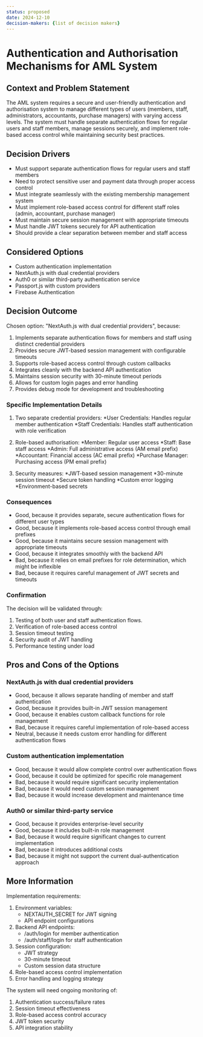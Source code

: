 ```yaml
---
status: proposed
date: 2024-12-10
decision-makers: {list of decision makers}
---
```


# Authentication and Authorisation Mechanisms for AML System

## Context and Problem Statement

The AML system requires a secure and user-friendly authentication and authorisation system to manage different types of users (members, staff, administrators, accountants, purchase managers) with varying access levels. The system must handle separate authentication flows for regular users and staff members, manage sessions securely, and implement role-based access control while maintaining security best practices.

## Decision Drivers

* Must support separate authentication flows for regular users and staff members
* Need to protect sensitive user and payment data through proper access control
* Must integrate seamlessly with the existing membership management system
* Must implement role-based access control for different staff roles (admin, accountant, purchase manager)
* Must maintain secure session management with appropriate timeouts
* Must handle JWT tokens securely for API authentication
* Should provide a clear separation between member and staff access

## Considered Options

* Custom authentication implementation
* NextAuth.js with dual credential providers
* Auth0 or similar third-party authentication service
* Passport.js with custom providers
* Firebase Authentication

## Decision Outcome

Chosen option: "NextAuth.js with dual credential providers", because:

1. Implements separate authentication flows for members and staff using distinct credential providers
2. Provides secure JWT-based session management with configurable timeouts
3. Supports role-based access control through custom callbacks
4. Integrates cleanly with the backend API authentication
5. Maintains session security with 30-minute timeout periods
6. Allows for custom login pages and error handling
7. Provides debug mode for development and troubleshooting

### Specific Implementation Details

1. Two separate credential providers:
   *User Credentials: Handles regular member authentication
   *Staff Credentials: Handles staff authentication with role verification

2. Role-based authorisation:
   *Member: Regular user access
   *Staff: Base staff access
   *Admin: Full administrative access (AM email prefix)
   *Accountant: Financial access (AC email prefix)
   *Purchase Manager: Purchasing access (PM email prefix)

3. Security measures:
   *JWT-based session management
   *30-minute session timeout
   *Secure token handling
   *Custom error logging
   *Environment-based secrets

### Consequences

* Good, because it provides separate, secure authentication flows for different user types
* Good, because it implements role-based access control through email prefixes
* Good, because it maintains secure session management with appropriate timeouts
* Good, because it integrates smoothly with the backend API
* Bad, because it relies on email prefixes for role determination, which might be inflexible
* Bad, because it requires careful management of JWT secrets and timeouts

### Confirmation

The decision will be validated through:

1. Testing of both user and staff authentication flows.
2. Verification of role-based access control
3. Session timeout testing
4. Security audit of JWT handling
5. Performance testing under load

## Pros and Cons of the Options

### NextAuth.js with dual credential providers

* Good, because it allows separate handling of member and staff authentication
* Good, because it provides built-in JWT session management
* Good, because it enables custom callback functions for role management
* Bad, because it requires careful implementation of role-based access
* Neutral, because it needs custom error handling for different authentication flows

### Custom authentication implementation

* Good, because it would allow complete control over authentication flows
* Good, because it could be optimized for specific role management
* Bad, because it would require significant security implementation
* Bad, because it would need custom session management
* Bad, because it would increase development and maintenance time

### Auth0 or similar third-party service

* Good, because it provides enterprise-level security
* Good, because it includes built-in role management
* Bad, because it would require significant changes to current implementation
* Bad, because it introduces additional costs
* Bad, because it might not support the current dual-authentication approach

## More Information

Implementation requirements:

1. Environment variables:
   * NEXTAUTH_SECRET for JWT signing
   * API endpoint configurations
2. Backend API endpoints:
   * /auth/login for member authentication
   * /auth/staff/login for staff authentication
3. Session configuration:
   * JWT strategy
   * 30-minute timeout
   * Custom session data structure
4. Role-based access control implementation
5. Error handling and logging strategy

The system will need ongoing monitoring of:

1. Authentication success/failure rates
2. Session timeout effectiveness
3. Role-based access control accuracy
4. JWT token security
5. API integration stability